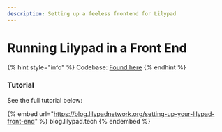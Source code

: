 ```yaml
---
description: Setting up a feeless frontend for Lilypad
---
```


# Running Lilypad in a Front End

{% hint style="info" %}
Codebase: [Found here](https://github.com/Lilypad-Tech/lilypad-front-end)
{% endhint %}

### Tutorial

See the full tutorial below:

{% embed url="https://blog.lilypadnetwork.org/setting-up-your-lilypad-front-end" %}
blog.lilypad.tech
{% endembed %}



<figure><img src="../.gitbook/assets/feelessfrontend.gif" alt=""><figcaption></figcaption></figure>


